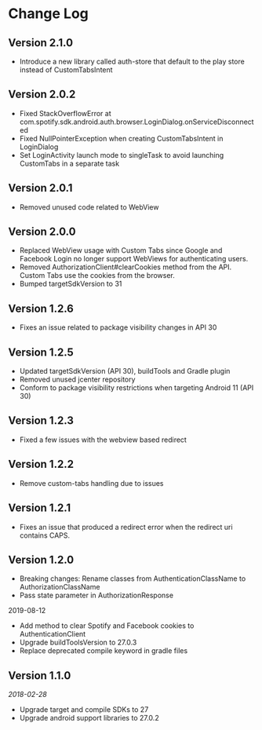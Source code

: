 Change Log
==========
## Version 2.1.0
* Introduce a new library called auth-store that default to the play store instead of CustomTabsIntent

## Version 2.0.2
* Fixed StackOverflowError at com.spotify.sdk.android.auth.browser.LoginDialog.onServiceDisconnected
* Fixed NullPointerException when creating CustomTabsIntent in LoginDialog
* Set LoginActivity launch mode to singleTask to avoid launching CustomTabs in a separate task

## Version 2.0.1
* Removed unused code related to WebView

## Version 2.0.0
* Replaced WebView usage with Custom Tabs since Google and Facebook Login no longer support WebViews for authenticating users.
* Removed AuthorizationClient#clearCookies method from the API. Custom Tabs use the cookies from the browser.
* Bumped targetSdkVersion to 31

## Version 1.2.6
* Fixes an issue related to package visibility changes in API 30

## Version 1.2.5
* Updated targetSdkVersion (API 30), buildTools and Gradle plugin
* Removed unused jcenter repository
* Conform to package visibility restrictions when targeting Android 11 (API 30)

## Version 1.2.3
* Fixed a few issues with the webview based redirect

## Version 1.2.2
* Remove custom-tabs handling due to issues

## Version 1.2.1
* Fixes an issue that produced a redirect error when the redirect uri contains CAPS.

## Version 1.2.0

* Breaking changes: Rename classes from AuthenticationClassName to AuthorizationClassName
* Pass state parameter in AuthorizationResponse

2019-08-12

* Add  method to clear Spotify and Facebook cookies to AuthenticationClient
* Upgrade buildToolsVersion to 27.0.3
* Replace deprecated compile keyword in gradle files

## Version 1.1.0

_2018-02-28_

* Upgrade target and compile SDKs to 27
* Upgrade android support libraries to 27.0.2
